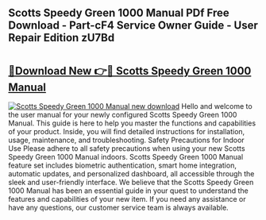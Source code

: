 ## Scotts Speedy Green 1000 Manual PDf Free Download - Part-cF4 Service Owner Guide - User Repair Edition zU7Bd

# <h2><a href="http://bc2760.oget.top/?id=Scotts+Speedy+Green+1000+Manual">🔗Download New 👉🔴 Scotts Speedy Green 1000 Manual</a></h2>

[![Scotts Speedy Green 1000 Manual new download](https://i.imgur.com/5g1atiW.png)](http://bc2760.oget.top/?id=Scotts+Speedy+Green+1000+Manual)
Hello and welcome to the user manual for your newly configured Scotts Speedy Green 1000 Manual. This guide is here to help you master the functions and capabilities of your product. Inside, you will find detailed instructions for installation, usage, maintenance, and troubleshooting. Safety Precautions for Indoor Use Please adhere to all safety precautions when using your new Scotts Speedy Green 1000 Manual indoors. Scotts Speedy Green 1000 Manual feature set includes biometric authentication, smart home integration, automatic updates, and personalized dashboard, all accessible through the sleek and user-friendly interface. We believe that the Scotts Speedy Green 1000 Manual has been an essential guide in your quest to understand the features and capabilities of your new item. If you need any assistance or have any questions, our customer service team is always available.
